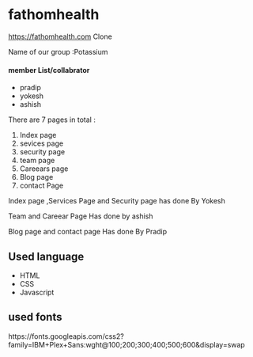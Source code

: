 # fathomhealth
https://fathomhealth.com Clone
<p>Name of our group :Potassium</p>
<h4>member List/collabrator</h4>
<ul>
<li>pradip</li>
<li>yokesh</li>
<li>ashish</li>
</ul>
<p>There are 7 pages in total :</p>
<ol>
<li>Index page</li>
<li>sevices page</li>
<li>security page</li>
<li>team page</li>
<li>Careears page</li>
<li>Blog page</li>
<li>contact Page</li>
</ol>
<p>Index page ,Services Page and Security page has done By Yokesh</p>
<p>Team and Careear Page Has done by ashish</p>
<p>Blog page and contact page Has  done By Pradip</p>
<h2>Used language</h2>
<ul>
  <li>HTML</li>
  <li>CSS</li>
  <li>Javascript</li>
 </ul>
<h2>used fonts</h2>
 https://fonts.googleapis.com/css2?family=IBM+Plex+Sans:wght@100;200;300;400;500;600&display=swap

  
